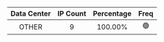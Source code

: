 | Data Center | IP Count | Percentage | Freq |
|:------------:|:--------:|:-----------:|:-----:|
| OTHER | 9 | 100.00% | 🟢 |